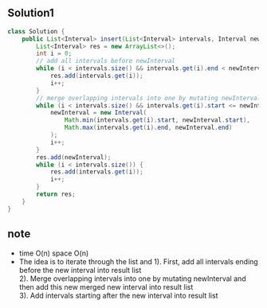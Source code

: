## Solution1
``` java
class Solution {
    public List<Interval> insert(List<Interval> intervals, Interval newInterval) {
        List<Interval> res = new ArrayList<>();
        int i = 0;
        // add all intervals before newInterval
        while (i < intervals.size() && intervals.get(i).end < newInterval.start) {
            res.add(intervals.get(i));
            i++;
        }
        // merge overlapping intervals into one by mutating newInterval
        while (i < intervals.size() && intervals.get(i).start <= newInterval.end) {
            newInterval = new Interval(
                Math.min(intervals.get(i).start, newInterval.start),
                Math.max(intervals.get(i).end, newInterval.end)
            );
            i++;
        }
        res.add(newInterval);
        while (i < intervals.size()) {
            res.add(intervals.get(i));
            i++;
        }
        return res;
    }
}
```
## note
* time O(n) space O(n)
* The idea is to iterate through the list and 
1). First, add all intervals ending before the new interval into result list</br>
2). Merge overlapping intervals into one by mutating newInterval and then add this new merged new interval into result list</br>
3). Add intervals starting after the new interval into result list</br>
